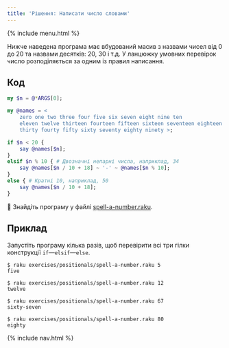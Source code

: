 ```yaml
---
title: 'Рішення: Написати число словами'
---
```


{% include menu.html %}

Нижче наведена програма має вбудований масив з назвами чисел від 0 до 20 та назвами десятків: 20, 30 і т.д. У ланцюжку умовних перевірок число розподіляється за одним із правил написання.

## Код

```raku
my $n = @*ARGS[0];

my @names = <
    zero one two three four five six seven eight nine ten
    eleven twelve thirteen fourteen fifteen sixteen seventeen eighteen nineteen twenty
    thirty fourty fifty sixty seventy eighty ninety >;

if $n < 20 {
    say @names[$n];
}
elsif $n % 10 { # Двозначні непарні числа, наприклад, 34
    say @names[$n / 10 + 18] ~ '-' ~ @names[$n % 10];
}
else { # Кратні 10, наприклад, 50
    say @names[$n / 10 + 18];
}
```

🦋 Знайдіть програму у файлі [spell-a-number.raku](https://github.com/ash/raku-course/blob/master/exercises/positionals/spell-a-number.raku).

## Приклад

Запустіть програму кілька разів, щоб перевірити всі три гілки конструкції `if`—`elsif`—`else`.

```console
$ raku exercises/positionals/spell-a-number.raku 5
five

$ raku exercises/positionals/spell-a-number.raku 12
twelve

$ raku exercises/positionals/spell-a-number.raku 67
sixty-seven

$ raku exercises/positionals/spell-a-number.raku 80
eighty
```

{% include nav.html %}